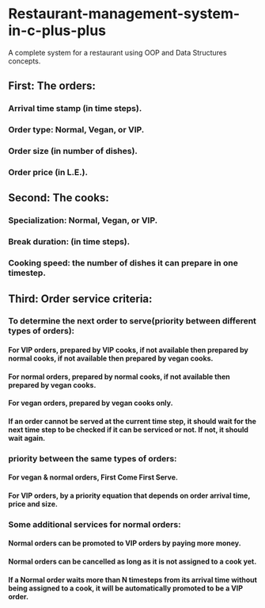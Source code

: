 # Restaurant-management-system-in-c-plus-plus
A complete system for a restaurant using OOP and Data Structures concepts.
## First: The orders:
### Arrival time stamp (in time steps).
### Order type: Normal, Vegan, or VIP.
### Order size (in number of dishes).
### Order price (in L.E.).
## Second: The cooks:
### Specialization: Normal, Vegan, or VIP.
### Break duration: (in time steps).
### Cooking speed: the number of dishes it can prepare in one timestep.
## Third: Order service criteria:
### To determine the next order to serve(priority between different types of orders):
#### For VIP orders, prepared by VIP cooks, if not available then prepared by normal cooks, if not available then prepared by vegan cooks.
#### For normal orders, prepared by normal cooks, if not available then prepared by vegan cooks.
#### For vegan orders, prepared by vegan cooks only.
#### If an order cannot be served at the current time step, it should wait for the next time step to be checked if it can be serviced or not. If not, it should wait again.
### priority between the same types of orders:
#### For vegan & normal orders, First Come First Serve.
#### For VIP orders, by a priority equation that depends on order arrival time, price and size.
### Some additional services for normal orders:
#### Normal orders can be promoted to VIP orders by paying more money.
#### Normal orders can be cancelled as long as it is not assigned to a cook yet.
#### If a Normal order waits more than N timesteps from its arrival time without being assigned to a cook, it will be automatically promoted to be a VIP order.
